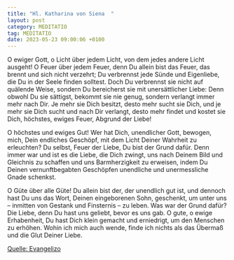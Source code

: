 ```yaml
---
title: "Hl. Katharina von Siena  "
layout: post
category: MEDITATIO
tag: MEDITATIO
date: 2023-05-23 09:00:06 +0100
---
```

O ewiger Gott, o Licht über jedem Licht, von dem jedes andere Licht ausgeht! O Feuer über jedem Feuer, denn Du allein bist das Feuer, das brennt und sich nicht verzehrt; Du verbrennst jede Sünde und Eigenliebe, die Du in der Seele finden solltest. Doch Du verbrennst sie nicht auf quälende Weise, sondern Du bereicherst sie mit unersättlicher Liebe: Denn obwohl Du sie sättigst, bekommt sie nie genug, sondern verlangt immer mehr nach Dir.<!--more--> Je mehr sie Dich besitzt, desto mehr sucht sie Dich, und je mehr sie Dich sucht und nach Dir verlangt, desto mehr findet und kostet sie Dich, höchstes, ewiges Feuer, Abgrund der Liebe!

O höchstes und ewiges Gut! Wer hat Dich, unendlicher Gott, bewogen, mich, Dein endliches Geschöpf, mit dem Licht Deiner Wahrheit zu erleuchten? Du selbst, Feuer der Liebe, Du bist der Grund dafür. Denn immer war und ist es die Liebe, die Dich zwingt, uns nach Deinem Bild und Gleichnis zu schaffen und uns Barmherzigkeit zu erweisen, indem Du Deinen vernunftbegabten Geschöpfen unendliche und unermessliche Gnade schenkst.

O Güte über alle Güte! Du allein bist der, der unendlich gut ist, und dennoch hast Du uns das Wort, Deinen eingeborenen Sohn, geschenkt, um unter uns – inmitten von Gestank und Finsternis – zu leben. Was war der Grund dafür? Die Liebe, denn Du hast uns geliebt, bevor es uns gab. O gute, o ewige Erhabenheit, Du hast Dich klein gemacht und erniedrigt, um den Menschen zu erhöhen. Wohin ich mich auch wende, finde ich nichts als das Übermaß und die Glut Deiner Liebe.

[Quelle: Evangelizo](https://evangeliumtagfuertag.org/DE/gospel)